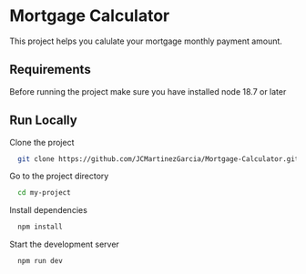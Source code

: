 
# Mortgage Calculator

This project helps you calulate your mortgage monthly payment amount. 


## Requirements

Before running the project make sure you have installed node 18.7 or later

## Run Locally

Clone the project

```bash
  git clone https://github.com/JCMartinezGarcia/Mortgage-Calculator.git
```

Go to the project directory

```bash
  cd my-project
```

Install dependencies

```bash
  npm install
```

Start the development server

```bash
  npm run dev
```
